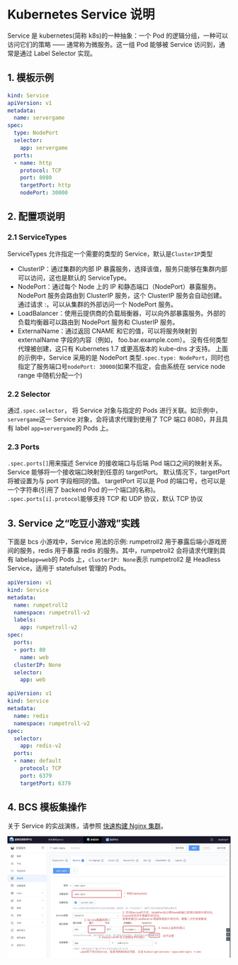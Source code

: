 # Kubernetes Service 说明


Service 是 kubernetes(简称 k8s)的一种抽象：一个 Pod 的逻辑分组，一种可以访问它们的策略 —— 通常称为微服务。这一组 Pod 能够被 Service 访问到，通常是通过 Label Selector 实现。

## 1. 模板示例
```yml
kind: Service
apiVersion: v1
metadata:
  name: servergame
spec:
  type: NodePort
  selector:
    app: servergame
  ports:
  - name: http
    protocol: TCP
    port: 8080
    targetPort: http
    nodePort: 30000
```

## 2. 配置项说明
### 2.1 ServiceTypes
ServiceTypes 允许指定一个需要的类型的 Service，默认是`ClusterIP`类型
- ClusterIP：通过集群的内部 IP 暴露服务，选择该值，服务只能够在集群内部可以访问，这也是默认的 ServiceType。
- NodePort：通过每个 Node 上的 IP 和静态端口（NodePort）暴露服务。NodePort 服务会路由到 ClusterIP 服务，这个 ClusterIP 服务会自动创建。通过请求 <NodeIP>:<NodePort>，可以从集群的外部访问一个 NodePort 服务。
- LoadBalancer：使用云提供商的负载局衡器，可以向外部暴露服务。外部的负载均衡器可以路由到 NodePort 服务和 ClusterIP 服务。
- ExternalName：通过返回 CNAME 和它的值，可以将服务映射到 externalName 字段的内容（例如， foo.bar.example.com）。 没有任何类型代理被创建，这只有 Kubernetes 1.7 或更高版本的 kube-dns 才支持。
上面的示例中，Service 采用的是 NodePort 类型`.spec.type: NodePort`，同时也指定了服务端口号`nodePort: 30000`(如果不指定，会由系统在 service node range 中随机分配一个)
### 2.2 Selector
通过`.spec.selector`， 将 Service 对象与指定的 Pods 进行关联。如示例中，`servergame`这一 Service 对象，会将请求代理到使用了 TCP 端口 8080，并且具有 label `app=servergame`的 Pods 上。
### 2.3 Ports
`.spec.ports[]`用来描述 Service 的接收端口与后端 Pod 端口之间的映射关系。Service 能够将一个接收端口映射到任意的 targetPort。 默认情况下，targetPort 将被设置为与 port 字段相同的值。 targetPort 可以是 Pod 的端口号，也可以是一个字符串(引用了 backend Pod 的一个端口的名称)。
`.spec.ports[i].protocol`能够支持 TCP 和 UDP 协议，默认 TCP 协议

## 3. Service 之“吃豆小游戏”实践
下面是 bcs 小游戏中，Service 用法的示例: rumpetroll2 用于暴露后端小游戏房间的服务，redis 用于暴露 redis 的服务。其中，rumpetroll2 会将请求代理到具有 label`app=web`的 Pods 上，`clusterIP: None`表示 rumpetroll2 是 Headless Service，适用于 statefulset 管理的 Pods。
```yml
apiVersion: v1
kind: Service
metadata:
  name: rumpetroll2
  namespace: rumpetroll-v2
  labels:
    app: rumpetroll-v2
spec:
  ports:
  - port: 80
    name: web
  clusterIP: None
  selector:
    app: web
```
```yml
apiVersion: v1
kind: Service
metadata:
  name: redis
  namespace: rumpetroll-v2
spec:
  selector:
    app: redis-v2
  ports:
  - name: default
    protocol: TCP
    port: 6379
    targetPort: 6379
```

## 4. BCS 模板集操作
关于 Service 的实战演练，请参照 [快速构建 Nginx 集群](../../../Scenes/Bcs_deploy_nginx_cluster.md)。

![-w1458](media/15684298606765.jpg)

